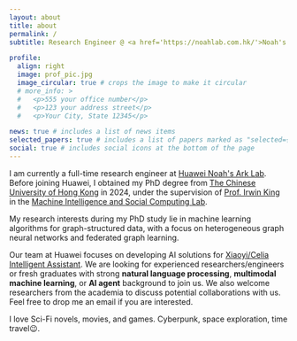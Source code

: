 ```yaml
---
layout: about
title: about
permalink: /
subtitle: Research Engineer @ <a href='https://noahlab.com.hk/'>Noah's Ark Lab</a> • <a href='https://www.linkedin.com/company/huawei-hong-kong-research-center-hkrc'>HKRC</a> • <a href='https://www.huawei.com/'>Huawei</a>

profile:
  align: right
  image: prof_pic.jpg
  image_circular: true # crops the image to make it circular
  # more_info: >
  #   <p>555 your office number</p>
  #   <p>123 your address street</p>
  #   <p>Your City, State 12345</p>

news: true # includes a list of news items
selected_papers: true # includes a list of papers marked as "selected={true}"
social: true # includes social icons at the bottom of the page
---
```


I am currently a full-time research engineer at [Huawei Noah's Ark Lab](https://noahlab.com.hk/). Before joining Huawei, I obtained my PhD degree from [The Chinese University of Hong Kong](https://www.cuhk.edu.hk/) in 2024, under the supervision of [Prof. Irwin King](https://www.cse.cuhk.edu.hk/irwin.king/) in the [Machine Intelligence and Social Computing Lab](https://misc-lab.cse.cuhk.edu.hk/).

My research interests during my PhD study lie in machine learning algorithms for graph-structured data, with a focus on heterogeneous graph neural networks and federated graph learning.

Our team at Huawei focuses on developing AI solutions for [Xiaoyi/Celia Intelligent Assistant](https://consumer.huawei.com/cn/mobileservices/celia/). We are looking for experienced researchers/engineers or fresh graduates with strong **natural language processing**, **multimodal machine learning**, or **AI agent** background to join us. We also welcome researchers from the academia to discuss potential collaborations with us. Feel free to drop me an email if you are interested.

I love Sci-Fi novels, movies, and games. Cyberpunk, space exploration, time travel😉.
